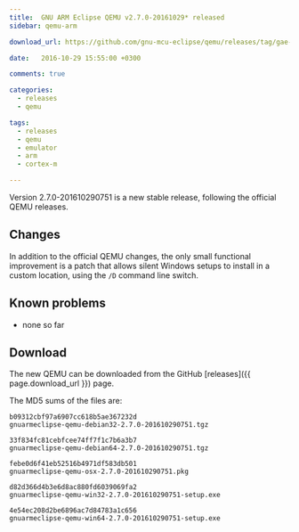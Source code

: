 ```yaml
---
title:  GNU ARM Eclipse QEMU v2.7.0-20161029* released
sidebar: qemu-arm

download_url: https://github.com/gnu-mcu-eclipse/qemu/releases/tag/gae-2.7.0-20161029

date:   2016-10-29 15:55:00 +0300

comments: true

categories:
  - releases
  - qemu

tags:
  - releases
  - qemu
  - emulator
  - arm
  - cortex-m

---
```


Version 2.7.0-201610290751 is a new stable release, following the official QEMU releases.

## Changes

In addition to the official QEMU changes, the only small functional improvement is a patch that allows silent Windows setups to install in a custom location, using the `/D` command line switch.

## Known problems

* none so far

## Download

The new QEMU can be downloaded from the GitHub [releases]({{ page.download_url }}) page.

The MD5 sums of the files are:

```console
b09312cbf97a6907cc618b5ae367232d
gnuarmeclipse-qemu-debian32-2.7.0-201610290751.tgz

33f834fc81cebfcee74ff7f1c7b6a3b7
gnuarmeclipse-qemu-debian64-2.7.0-201610290751.tgz

febe0d6f41eb52516b4971df583db501
gnuarmeclipse-qemu-osx-2.7.0-201610290751.pkg

d82d366d4b3e6d8ac880fd6039069fa2
gnuarmeclipse-qemu-win32-2.7.0-201610290751-setup.exe

4e54ec208d2be6896ac7d84783a1c656
gnuarmeclipse-qemu-win64-2.7.0-201610290751-setup.exe
```

